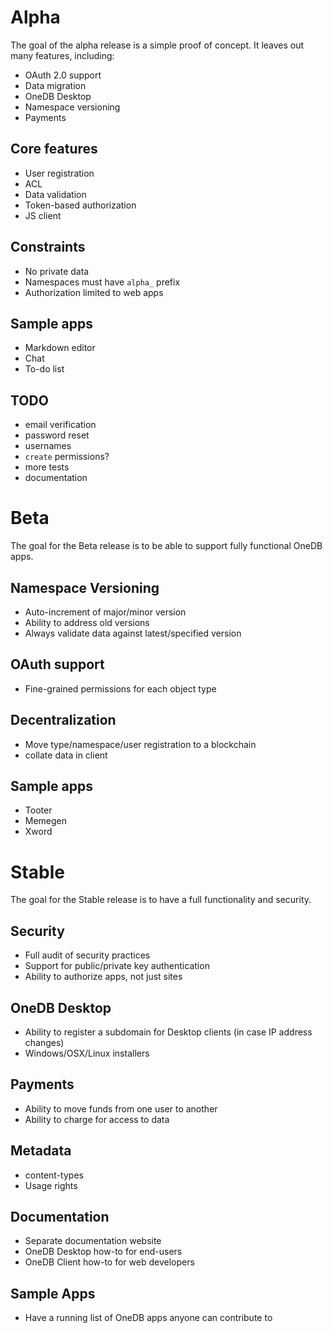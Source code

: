 # Alpha

The goal of the alpha release is a simple proof of concept. It leaves out many features, including:
* OAuth 2.0 support
* Data migration
* OneDB Desktop
* Namespace versioning
* Payments

## Core features
* User registration
* ACL
* Data validation
* Token-based authorization
* JS client

## Constraints
* No private data
* Namespaces must have `alpha_` prefix
* Authorization limited to web apps

## Sample apps
* Markdown editor
* Chat
* To-do list

## TODO
* email verification
* password reset
* usernames
* `create` permissions?
* more tests
* documentation

# Beta

The goal for the Beta release is to be able to support fully functional OneDB apps.

## Namespace Versioning
* Auto-increment of major/minor version
* Ability to address old versions
* Always validate data against latest/specified version

## OAuth support
* Fine-grained permissions for each object type

## Decentralization
* Move type/namespace/user registration to a blockchain
* collate data in client

## Sample apps
* Tooter
* Memegen
* Xword

# Stable

The goal for the Stable release is to have a full functionality and security.

## Security
* Full audit of security practices
* Support for public/private key authentication
* Ability to authorize apps, not just sites

## OneDB Desktop
* Ability to register a subdomain for Desktop clients (in case IP address changes)
* Windows/OSX/Linux installers

## Payments
* Ability to move funds from one user to another
* Ability to charge for access to data

## Metadata
* content-types
* Usage rights

## Documentation
* Separate documentation website
* OneDB Desktop how-to for end-users
* OneDB Client how-to for web developers

## Sample Apps
* Have a running list of OneDB apps anyone can contribute to
